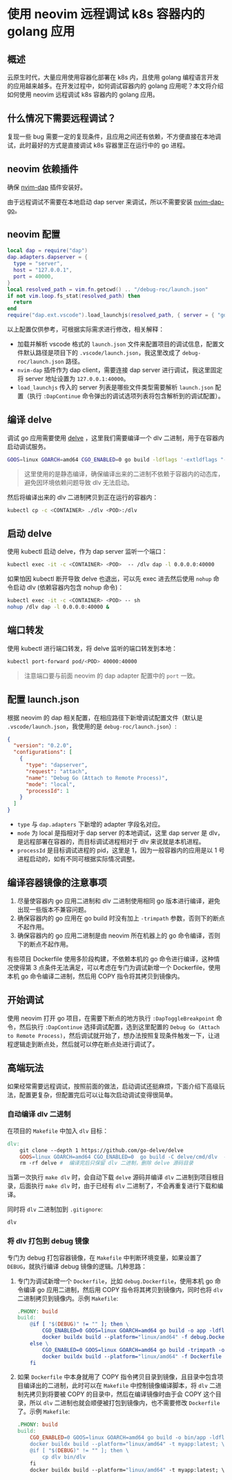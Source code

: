 # 使用 neovim 远程调试 k8s 容器内的 golang 应用

## 概述

云原生时代，大量应用使用容器化部署在 k8s 内，且使用 golang 编程语言开发的应用越来越多。在开发过程中，如何调试容器内的 golang 应用呢？本文将介绍如何使用 neovim 远程调试 k8s 容器内的 golang 应用。

## 什么情况下需要远程调试？

复现一些 bug 需要一定的复现条件，且应用之间还有依赖，不方便直接在本地调试，此时最好的方式是直接调试 k8s 容器里正在运行中的 go 进程。

## neovim 依赖插件

确保 [nvim-dap](https://github.com/mfussenegger/nvim-dap) 插件安装好。

由于远程调试不需要在本地启动 dap server 来调试，所以不需要安装 [nvim-dap-go](https://github.com/leoluz/nvim-dap-go)。

## neovim 配置

```lua
local dap = require("dap")
dap.adapters.dapserver = {
  type = "server",
  host = "127.0.0.1",
  port = 40000,
}
local resolved_path = vim.fn.getcwd() .. "/debug-roc/launch.json"
if not vim.loop.fs_stat(resolved_path) then
  return
end
require("dap.ext.vscode").load_launchjs(resolved_path, { server = { "go" } })
```

以上配置仅供参考，可根据实际需求进行修改，相关解释：

* 加载并解析 vscode 格式的 `launch.json` 文件来配置项目的调试信息，配置文件默认路径是项目下的 `.vscode/launch.json`，我这里改成了 `debug-roc/launch.json` 路径。
* `nvim-dap` 插件作为 dap client，需要连接 dap server 进行调试，我这里固定将 server 地址设置为 `127.0.0.1:40000`。
* `load_launchjs` 传入的 server 列表是哪些文件类型需要解析 `launch.json` 配置（执行 `:DapContinue` 命令弹出的调试选项列表将包含解析到的调试配置）。

##  编译 delve

调试 go 应用需要使用 [delve](https://github.com/go-delve/delve) ，这里我们需要编译一个 dlv 二进制，用于在容器内启动调试服务。

```bash
GOOS=linux GOARCH=amd64 CGO_ENABLED=0 go build -ldflags '-extldflags "-static"'
```

> 这里使用的是静态编译，确保编译出来的二进制不依赖于容器内的动态库，避免因环境依赖问题导致 dlv 无法启动。

然后将编译出来的 dlv 二进制拷贝到正在运行的容器内：

```bash
kubectl cp -c <CONTAINER> ./dlv <POD>:/dlv
```

## 启动 delve

使用 kubectl 启动 delve，作为 dap server 监听一个端口：

```bash
kubectl exec -it -c <CONTAINER> <POD>  -- /dlv dap -l 0.0.0.0:40000
```

如果怕因 kubectl 断开导致 delve 也退出，可以先 exec 进去然后使用 `nohup` 命令启动 dlv (依赖容器内包含 nohup 命令)：

```bash
kubectl exec -it -c <CONTAINER> <POD> -- sh
nohup /dlv dap -l 0.0.0.0:40000 &
```

## 端口转发

使用 kubectl 进行端口转发，将 delve 监听的端口转发到本地：

```bash
kubectl port-forward pod/<POD> 40000:40000
```

> 注意端口要与前面 neovim 的 dap adapter 配置中的 `port` 一致。

## 配置 launch.json

根据 neovim 的 dap 相关配置，在相应路径下新增调试配置文件（默认是 `.vscode/launch.json`，我使用的是 `debug-roc/launch.json`）:

```json showLineNumbers title="launch.json"
{
  "version": "0.2.0",
  "configurations": [
    {
      "type": "dapserver",
      "request": "attach",
      "name": "Debug Go (Attach to Remote Process)",
      "mode": "local",
      "processId": 1
    }
  ]
}
```

* `type` 与 `dap.adapters` 下新增的 adapter 字段名对应。
* `mode` 为 local 是指相对于 dap server 的本地调试，这里 dap server 是 dlv，是远程部署在容器的，而目标调试进程相对于 dlv 来说就是本机进程。
* `processId` 是目标调试进程的 pid，这里是 1，因为一般容器内的应用是以 1 号进程启动的，如有不同可根据实际情况调整。

## 编译容器镜像的注意事项

1. 尽量使容器内 go 应用二进制和 dlv 二进制使用相同 go 版本进行编译，避免出现一些版本不兼容问题。
2. 确保容器内的 go 应用在 go build 时没有加上 `-trimpath` 参数，否则下的断点不起作用。
3. 确保容器内的 go 应用二进制是由 neovim 所在机器上的 go 命令编译，否则下的断点不起作用。

有些项目 Dockerfile 使用多阶段构建，不依赖本机的 go 命令进行编译，这种情况使得第 3 点条件无法满足，可以考虑在专门为调试新增一个 Dockerfile，使用本机 go 命令编译二进制，然后用 COPY 指令将其拷贝到镜像内。

## 开始调试

使用 neovim 打开 go 项目，在需要下断点的地方执行 `:DapToggleBreakpoint` 命令，然后执行 `:DapContinue` 选择调试配置，选到这里配置的 `Debug Go (Attach to Remote Process)`，然后调试就开始了，想办法按照复现条件触发一下，让进程逻辑走到断点处，然后就可以停在断点处进行调试了。

## 高端玩法

如果经常需要远程调试，按照前面的做法，启动调试还挺麻烦，下面介绍下高级玩法，配置更复杂，但配置完后可以让每次启动调试变得很简单。

### 自动编译 dlv 二进制

在项目的 `Makefile` 中加入 `dlv` 目标：

```makefile
dlv:
	git clone --depth 1 https://github.com/go-delve/delve
	GOOS=linux GOARCH=amd64 CGO_ENABLED=0  go build -C delve/cmd/dlv  -o ${PWD}/dlv -ldflags '-extldflags "-static"'
	rm -rf delve #  编译完后只保留 dlv 二进制，删除 delve 源码目录
```

当第一次执行 `make dlv` 时，会自动下载 `delve` 源码并编译 `dlv` 二进制到项目根目录，后面执行 `make dlv` 时，由于已经有 `dlv` 二进制了，不会再重复进行下载和编译。

同时将 `dlv` 二进制加到 `.gitignore`:

```gitignore title=".gitignore"
dlv
```

### 将 dlv 打包到 debug 镜像

专门为 debug 打包容器镜像，在 `Makefile` 中判断环境变量，如果设置了 `DEBUG`，就执行编译 debug 镜像的逻辑。几种思路：

1. 专门为调试新增一个 `Dockerfile`，比如 `debug.Dockerfile`，使用本机 go 命令编译 go 应用二进制，然后用 COPY 指令将其拷贝到镜像内，同时也将 `dlv` 二进制拷贝到镜像内。示例 `Makefile`:
    ```makefile
    .PHONY: build
    build:
    	@if [ "$(DEBUG)" != "" ]; then \
    		CGO_ENABLED=0 GOOS=linux GOARCH=amd64 go build -o app -ldflags '-extldflags "-static"' ; \
    		docker buildx build --platform="linux/amd64" -f debug.Dockerfile -t myapp:debug; \
    	else \
    		CGO_ENABLED=0 GOOS=linux GOARCH=amd64 go build -trimpath -o app -ldflags '-extldflags "-static"' ; \
    		docker buildx build --platform="linux/amd64" -f Dockerfile -t myapp:latest; \
    	fi
    ```

2. 如果 `Dockerfile` 中本身就用了 COPY 指令拷贝目录到镜像，且目录中包含项目编译出的二进制，此时可以在 `Makefile` 中控制镜像编译脚本，将 `dlv` 二进制先拷贝到将要被 COPY 的目录中，然后在编译镜像时由于会 COPY 这个目录，所以 `dlv` 二进制也就会顺便被打包到镜像内，也不需要修改 `Dockerfile` 了。示例 `Makefile`:
    ```makefile
    .PHONY: build
    build:
    	CGO_ENABLED=0 GOOS=linux GOARCH=amd64 go build -o bin/app -ldflags '-extldflags "-static"' ; \
    	docker buildx build --platform="linux/amd64" -t myapp:latest; \
    	@if [ "$(DEBUG)" != "" ]; then \
    		cp dlv bin/dlv
    	fi
    	docker buildx build --platform="linux/amd64" -t myapp:latest; \
    ```
